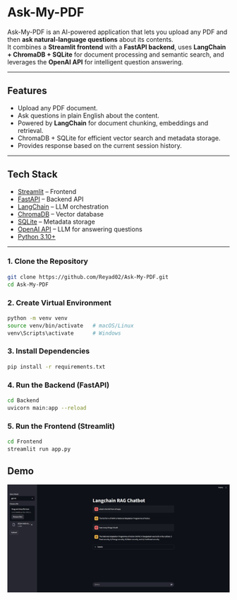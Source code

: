 # Ask-My-PDF

Ask-My-PDF is an AI-powered application that lets you upload any PDF and then **ask natural-language questions** about its contents.  
It combines a **Streamlit frontend** with a **FastAPI backend**, uses **LangChain + ChromaDB + SQLite** for document processing and semantic search, and leverages the **OpenAI API** for intelligent question answering.

---

##  Features
-  Upload any PDF document.
-  Ask questions in plain English about the content.
-  Powered by **LangChain** for document chunking, embeddings and retrieval.
-  ChromaDB + SQLite for efficient vector search and metadata storage.
-  Provides response based on the current session history.


---

##  Tech Stack
- [Streamlit](https://streamlit.io/) – Frontend
- [FastAPI](https://fastapi.tiangolo.com/) – Backend API
- [LangChain](https://www.langchain.com/) – LLM orchestration
- [ChromaDB](https://www.trychroma.com/) – Vector database
- [SQLite](https://www.sqlite.org/) – Metadata storage
- [OpenAI API](https://platform.openai.com/) – LLM for answering questions
- [Python 3.10+](https://www.python.org/)

---

### 1. Clone the Repository
```bash
git clone https://github.com/Reyad02/Ask-My-PDF.git
cd Ask-My-PDF
```

### 2. Create Virtual Environment
```bash
python -m venv venv
source venv/bin/activate   # macOS/Linux
venv\Scripts\activate      # Windows
```

### 3. Install Dependencies
```bash
pip install -r requirements.txt
```

### 4. Run the Backend (FastAPI)
```bash
cd Backend
uvicorn main:app --reload
```

### 5. Run the Frontend (Streamlit)
```bash
cd Frontend
streamlit run app.py
```
## Demo
![image_alt](https://github.com/Reyad02/Ask-My-PDF/blob/3b2a1a0fc19e8c0567949d0ce636260cbb642aed/Demo.jpg)
